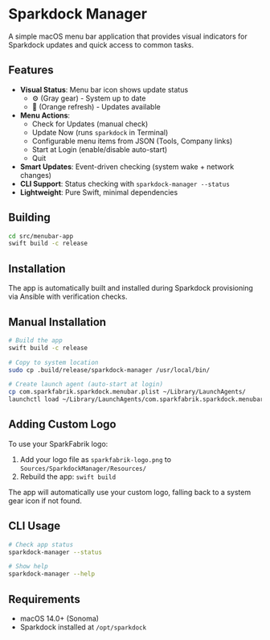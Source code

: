 # Sparkdock Manager

A simple macOS menu bar application that provides visual indicators for Sparkdock updates and quick access to common tasks.

## Features

- **Visual Status**: Menu bar icon shows update status
  - ⚙️ (Gray gear) - System up to date  
  - 🔄 (Orange refresh) - Updates available
- **Menu Actions**:
  - Check for Updates (manual check)
  - Update Now (runs `sparkdock` in Terminal)
  - Configurable menu items from JSON (Tools, Company links)
  - Start at Login (enable/disable auto-start)
  - Quit
- **Smart Updates**: Event-driven checking (system wake + network changes)
- **CLI Support**: Status checking with `sparkdock-manager --status`
- **Lightweight**: Pure Swift, minimal dependencies

## Building

```bash
cd src/menubar-app
swift build -c release
```

## Installation

The app is automatically built and installed during Sparkdock provisioning via Ansible with verification checks.

## Manual Installation

```bash
# Build the app
swift build -c release

# Copy to system location
sudo cp .build/release/sparkdock-manager /usr/local/bin/

# Create launch agent (auto-start at login)
cp com.sparkfabrik.sparkdock.menubar.plist ~/Library/LaunchAgents/
launchctl load ~/Library/LaunchAgents/com.sparkfabrik.sparkdock.menubar.plist
```

## Adding Custom Logo

To use your SparkFabrik logo:

1. Add your logo file as `sparkfabrik-logo.png` to `Sources/SparkdockManager/Resources/`
2. Rebuild the app: `swift build`

The app will automatically use your custom logo, falling back to a system gear icon if not found.

## CLI Usage

```bash
# Check app status
sparkdock-manager --status

# Show help
sparkdock-manager --help
```

## Requirements

- macOS 14.0+ (Sonoma)
- Sparkdock installed at `/opt/sparkdock`